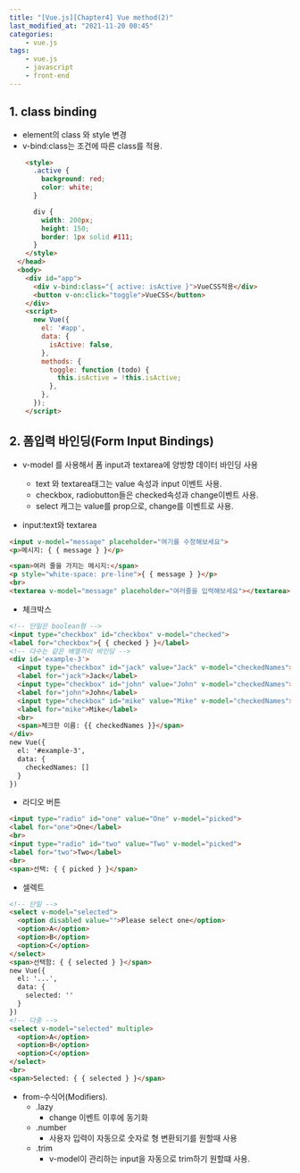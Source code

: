 ```yaml
---
title: "[Vue.js][Chapter4] Vue method(2)"
last_modified_at: "2021-11-20 00:45"
categories:
    - vue.js
tags:
    - vue.js
    - javascript
    - front-end
---
```


## 1. class binding 
* element의 class 와 style 변경
* v-bind:class는 조건에 따른 class를 적용.
```html
    <style>
      .active {
        background: red;
        color: white;
      }

      div {
        width: 200px;
        height: 150;
        border: 1px solid #111;
      }
    </style>
  </head>
  <body>
    <div id="app">
      <div v-bind:class="{ active: isActive }">VueCSS적용</div>
      <button v-on:click="toggle">VueCSS</button>
    </div>
    <script>
      new Vue({
        el: '#app',
        data: {
          isActive: false,
        },
        methods: {
          toggle: function (todo) {
            this.isActive = !this.isActive;
          },
        },
      });
    </script>
```

## 2. 폼입력 바인딩(Form Input Bindings)
* v-model 를 사용해서 폼 input과 textarea에 양방향 데이터 바인딩 사용
    * text 와 textarea태그는 value 속성과 input 이벤트 사용.
    * checkbox, radiobutton들은 checked속성과 change이벤트 사용.
    * select 캐그는 value를 prop으로, change를 이벤트로 사용.


* input:text와 textarea

```html
<input v-model="message" placeholder="여기를 수정해보세요">
<p>메시지: { { message } }</p>

<span>여러 줄을 가지는 메시지:</span>
<p style="white-space: pre-line">{ { message } }</p>
<br>
<textarea v-model="message" placeholder="여러줄을 입력해보세요"></textarea>

```

* 체크박스 

```html
<!-- 단일은 boolean형 -->
<input type="checkbox" id="checkbox" v-model="checked">
<label for="checkbox">{ { checked } }</label>
<!-- 다수는 같은 배열끼리 바인딩 -->
<div id='example-3'>
  <input type="checkbox" id="jack" value="Jack" v-model="checkedNames">
  <label for="jack">Jack</label>
  <input type="checkbox" id="john" value="John" v-model="checkedNames">
  <label for="john">John</label>
  <input type="checkbox" id="mike" value="Mike" v-model="checkedNames">
  <label for="mike">Mike</label>
  <br>
  <span>체크한 이름: {{ checkedNames }}</span>
</div>
new Vue({
  el: '#example-3',
  data: {
    checkedNames: []
  }
})
```

* 라디오 버튼

```html
<input type="radio" id="one" value="One" v-model="picked">
<label for="one">One</label>
<br>
<input type="radio" id="two" value="Two" v-model="picked">
<label for="two">Two</label>
<br>
<span>선택: { { picked } }</span>
```

* 셀렉트

```html
<!-- 단일 -->
<select v-model="selected">
  <option disabled value="">Please select one</option>
  <option>A</option>
  <option>B</option>
  <option>C</option>
</select>
<span>선택함: { { selected } }</span>
new Vue({
  el: '...',
  data: {
    selected: ''
  }
})
<!-- 다중 -->
<select v-model="selected" multiple>
  <option>A</option>
  <option>B</option>
  <option>C</option>
</select>
<br>
<span>Selected: { { selected } }</span>
```

* from-수식어(Modifiers).
  * .lazy
    * change 이벤트 이후에 동기화
  * .number
    * 사용자 입력이 자동으로 숫자로 형 변환되기를 원할때 사용
  * .trim
    * v-model이 관리하는 input을 자동으로 trim하기 원할떄 사용.
